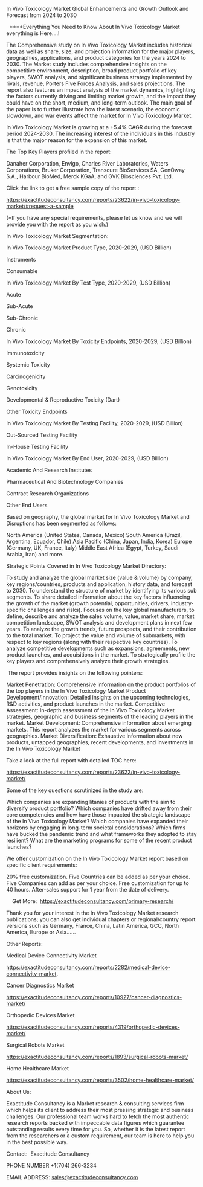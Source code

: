 In Vivo Toxicology Market Global Enhancements and Growth Outlook and Forecast from 2024 to 2030

  ****Everything You Need to Know About In Vivo Toxicology Market everything is Here....!

The Comprehensive study on In Vivo Toxicology Market includes historical data as well as share, size, and projection information for the major players, geographies, applications, and product categories for the years 2024 to 2030. The Market study includes comprehensive insights on the competitive environment, description, broad product portfolio of key players, SWOT analysis, and significant business strategy implemented by rivals, revenue, Porters Five Forces Analysis, and sales projections. The report also features an impact analysis of the market dynamics, highlighting the factors currently driving and limiting market growth, and the impact they could have on the short, medium, and long-term outlook. The main goal of the paper is to further illustrate how the latest scenario, the economic slowdown, and war events affect the market for In Vivo Toxicology Market.

In Vivo Toxicology Market is growing at a +5.4% CAGR during the forecast period 2024-2030. The increasing interest of the individuals in this industry is that the major reason for the expansion of this market.

The Top Key Players profiled in the report: 

Danaher Corporation, Envigo, Charles River Laboratories, Waters Corporations, Bruker Corporation, Transcure BioServices SA, GenOway S.A., Harbour BioMed, Merck KGaA, and GVK Biosciences Pvt. Ltd.

Click the link to get a free sample copy of the report :

https://exactitudeconsultancy.com/reports/23622/in-vivo-toxicology-market/#request-a-sample

(*If you have any special requirements, please let us know and we will provide you with the report as you wish.)

In Vivo Toxicology Market Segmentation:

In Vivo Toxicology Market Product Type, 2020-2029, (USD Billion)

Instruments

Consumable

In Vivo Toxicology Market By Test Type, 2020-2029, (USD Billion)

Acute

Sub-Acute

Sub-Chronic

Chronic

In Vivo Toxicology Market By Toxicity Endpoints, 2020-2029, (USD Billion)

Immunotoxicity

Systemic Toxicity

Carcinogenicity

Genotoxicity

Developmental & Reproductive Toxicity (Dart)

Other Toxicity Endpoints

In Vivo Toxicology Market By Testing Facility, 2020-2029, (USD Billion)

Out-Sourced Testing Facility

In-House Testing Facility

In Vivo Toxicology Market By End User, 2020-2029, (USD Billion)

Academic And Research Institutes

Pharmaceutical And Biotechnology Companies

Contract Research Organizations

Other End Users

Based on geography, the global market for In Vivo Toxicology Market and Disruptions has been segmented as follows:

North America (United States, Canada, Mexico)
South America (Brazil, Argentina, Ecuador, Chile)
Asia Pacific (China, Japan, India, Korea)
Europe (Germany, UK, France, Italy)
Middle East Africa (Egypt, Turkey, Saudi Arabia, Iran) and more.

Strategic Points Covered in In Vivo Toxicology Market Directory:

To study and analyze the global market size (value & volume) by company, key regions/countries, products and application, history data, and forecast to 2030.
To understand the structure of market by identifying its various sub segments.
To share detailed information about the key factors influencing the growth of the market (growth potential, opportunities, drivers, industry-specific challenges and risks).
Focuses on the key global manufacturers, to define, describe and analyze the sales volume, value, market share, market competition landscape, SWOT analysis and development plans in next few years.
To analyze the growth trends, future prospects, and their contribution to the total market.
To project the value and volume of submarkets, with respect to key regions (along with their respective key countries).
To analyze competitive developments such as expansions, agreements, new product launches, and acquisitions in the market.
To strategically profile the key players and comprehensively analyze their growth strategies.

 The report provides insights on the following pointers:

Market Penetration: Comprehensive information on the product portfolios of the top players in the In Vivo Toxicology Market
Product Development/Innovation: Detailed insights on the upcoming technologies, R&D activities, and product launches in the market.
Competitive Assessment: In-depth assessment of the In Vivo Toxicology Market strategies, geographic and business segments of the leading players in the market.
Market Development: Comprehensive information about emerging markets. This report analyzes the market for various segments across geographies.
Market Diversification: Exhaustive information about new products, untapped geographies, recent developments, and investments in the In Vivo Toxicology Market

Take a look at the full report with detailed TOC here:

https://exactitudeconsultancy.com/reports/23622/in-vivo-toxicology-market/

Some of the key questions scrutinized in the study are:

Which companies are expanding litanies of products with the aim to diversify product portfolio?
Which companies have drifted away from their core competencies and how have those impacted the strategic landscape of the In Vivo Toxicology Market?
Which companies have expanded their horizons by engaging in long-term societal considerations?
Which firms have bucked the pandemic trend and what frameworks they adopted to stay resilient?
What are the marketing programs for some of the recent product launches?

We offer customization on the In Vivo Toxicology Market report based on specific client requirements:

20% free customization.
Five Countries can be added as per your choice.
Five Companies can add as per your choice.
Free customization for up to 40 hours.
After-sales support for 1 year from the date of delivery.

    Get More:  https://exactitudeconsultancy.com/primary-research/

Thank you for your interest in the In Vivo Toxicology Market research publications; you can also get individual chapters or regional/country report versions such as Germany, France, China, Latin America, GCC, North America, Europe or Asia……

Other Reports:

Medical Device Connectivity Market

https://exactitudeconsultancy.com/reports/2282/medical-device-connectivity-market.

Cancer Diagnostics Market

https://exactitudeconsultancy.com/reports/10927/cancer-diagnostics-market/

Orthopedic Devices Market

https://exactitudeconsultancy.com/reports/4319/orthopedic-devices-market/

Surgical Robots Market

https://exactitudeconsultancy.com/reports/1893/surgical-robots-market/

Home Healthcare Market

https://exactitudeconsultancy.com/reports/3502/home-healthcare-market/

About Us:

Exactitude Consultancy is a Market research & consulting services firm which helps its client to address their most pressing strategic and business challenges. Our professional team works hard to fetch the most authentic research reports backed with impeccable data figures which guarantee outstanding results every time for you. So, whether it is the latest report from the researchers or a custom requirement, our team is here to help you in the best possible way.

Contact:  Exactitude Consultancy

PHONE NUMBER +1(704) 266-3234

EMAIL ADDRESS: sales@exactitudeconsultancy.com
